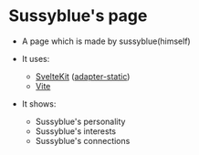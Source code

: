 # Sussyblue's page

- A page which is made by sussyblue(himself)

- It uses: 
    + [SvelteKit](https://kit.svelte.dev/)
        ([adapter-static](https://kit.svelte.dev/docs/adapter-static))
    + [Vite](https://https://vitejs.dev/)

- It shows:
    + Sussyblue's personality
    + Sussyblue's interests
    + Sussyblue's connections